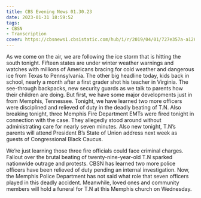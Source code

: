 ```yaml
---
title: CBS Evening News 01.30.23
date: 2023-01-31 18:59:52
tags:
- CBSN
- Transcription
cover: https://cbsnews1.cbsistatic.com/hub/i/r/2019/04/01/727e357a-a126-4138-a2c5-4d3222669d57/thumbnail/640x360/3ff2761028dc5c65cc4f07acd54bcd5c/cbsn2-logo-1920x1080.jpg
---
```

As we come on the air, we are following the ice storm that is hitting the south tonight. Fifteen states are under winter weather warnings and watches with millions of Americans bracing for cold weather and dangerous ice from Texas to Pennsylvania. The other big headline today, kids back in school, nearly a month after a first grader shot his teacher in Virginia. The see-through backpacks, new security guards as we talk to parents how their children are doing. But first, we have some major developments just in from Memphis, Tennessee. Tonight, we have learned two more officers were disciplined and relieved of duty in the deadly beating of T.N. Also breaking tonight, three Memphis Fire Department EMTs were fired tonight in connection with the case. They allegedly stood around without administrating care for nearly seven minutes. Also new tonight, T.N’s parents will attend President B’s State of Union address next week as guests of Congressional Black Caucus. 

We’re just learning those three fire officials could face criminal charges. Fallout over the brutal beating of twenty-nine-year-old T.N sparked nationwide outrage and protests. CBSN has learned two more police officers have been relieved of duty pending an internal investigation. Now, the Memphis Police Department has not said what role that seven officers played in this deadly accident. Meanwhile, loved ones and community members will hold a funeral for T.N at this Memphis church on Wednesday.
